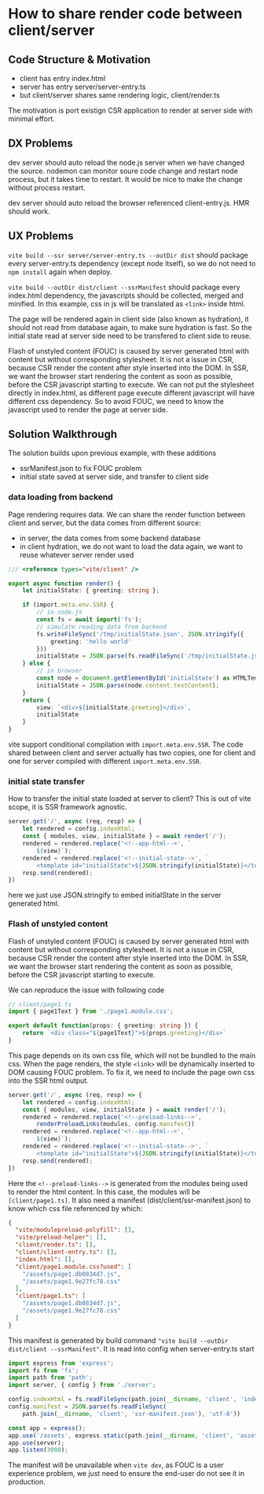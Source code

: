 # How to share render code between client/server

## Code Structure & Motivation

* client has entry index.html
* server has entry server/server-entry.ts
* but client/server shares same rendering logic, client/render.ts

The motivation is port existign CSR application to render at server side with minimal effort.

## DX Problems

dev server should auto reload the node.js server when we have changed the source. nodemon can monitor soure code change and restart node process, but it takes time to restart. It would be nice to make the change without process restart.

dev server should auto reload the browser referenced client-entry.js. HMR should work.

## UX Problems

`vite build --ssr server/server-entry.ts --outDir dist` should package every server-entry.ts dependency (except node itself), so we do not need to `npm install` again when deploy.

`vite build --outDir dist/client --ssrManifest` should package every index.html dependency, the javascripts should be collected, merged and minified. In this example, css in js will be translated as `<link>` inside html.

The page will be rendered again in client side (also known as hydration), it should not read from database again, to make sure hydration is fast. So the initial state read at server side need to be transfered to client side to reuse.

Flash of unstyled content (FOUC) is caused by server generated html with content but without corresponding stylesheet. It is not a issue in CSR, because CSR render the content after style inserted into the DOM. In SSR, we want the browser start rendering the content as soon as possible, before the CSR javascript starting to execute. We can not put the stylesheet directly in index.html, as different page execute different javascript will have different css dependency. So to avoid FOUC, we need to know the javascript used to render the page at server side.

## Solution Walkthrough

The solution builds upon previous example, with these additions

* ssrManifest.json to fix FOUC problem
* initial state saved at server side, and transfer to client side

### data loading from backend

Page rendering requires data. We can share the render function between client and server, but the data comes from different source:

* in server, the data comes from some backend database
* in client hydration, we do not want to load the data again, we want to reuse whatever server render used

```ts
/// <reference types="vite/client" />

export async function render() {
    let initialState: { greeting: string };

    if (import.meta.env.SSR) {
        // in node.js
        const fs = await import('fs');
        // simulate reading data from backend
        fs.writeFileSync('/tmp/initialState.json', JSON.stringify({
            greeting: 'hello world'
        }))
        initialState = JSON.parse(fs.readFileSync('/tmp/initialState.json', 'utf-8'));
    } else {
        // in browser
        const node = document.getElementById('initialState') as HTMLTemplateElement;
        initialState = JSON.parse(node.content.textContent);
    }
    return {
        view: `<div>${initialState.greeting}</div>`,
        initialState
    }
}
```

vite support conditional compilation with `import.meta.env.SSR`. The code shared between client and server actually has two copies, one for client and one for server compiled with different `import.meta.env.SSR`.

### initial state transfer

How to transfer the initial state loaded at server to client?
This is out of vite scope, it is SSR framework agnostic.

```ts
server.get('/', async (req, resp) => {
    let rendered = config.indexHtml;
    const { modules, view, initialState } = await render('/');
    rendered = rendered.replace('<!--app-html-->', `
        ${view}`);
    rendered = rendered.replace('<!--initial-state-->', `
        <template id="initialState">${JSON.stringify(initialState)}</template>`);
    resp.send(rendered);
})
```

here we just use JSON.stringify to embed initialState in the server generated html.

### Flash of unstyled content

Flash of unstyled content (FOUC) is caused by server generated html with content but without corresponding stylesheet. It is not a issue in CSR, because CSR render the  content after style inserted into the DOM. In SSR, we want the browser start rendering the content as soon as possible, before the CSR javascript starting to execute.

We can reproduce the issue with following code

```ts
// client/page1.ts
import { page1Text } from './page1.module.css';

export default function(props: { greeting: string }) {
    return `<div class="${page1Text}">${props.greeting}</div>`
}
```

This page depends on its own css file, which will not be bundled to the main css. When the page renders, the style `<link>` will be dynamically inserted to DOM causing FOUC problem. To fix it, we need to include the page own css into the SSR html output.

```ts
server.get('/', async (req, resp) => {
    let rendered = config.indexHtml;
    const { modules, view, initialState } = await render('/');
    rendered = rendered.replace('<!--preload-links-->',
        renderPreloadLinks(modules, config.manifest))
    rendered = rendered.replace('<!--app-html-->', `
        ${view}`);
    rendered = rendered.replace('<!--initial-state-->', `
        <template id="initialState">${JSON.stringify(initialState)}</template>`);
    resp.send(rendered);
})
```

Here the `<!--preload-links-->` is generated from the modules being used to render the html content. In this case, the modules will be `[client/page1.ts]`. It also need a manifest (dist/client/ssr-manifest.json) to know which css file referenced by which:

```json
{
  "vite/modulepreload-polyfill": [],
  "vite/preload-helper": [],
  "client/render.ts": [],
  "client/client-entry.ts": [],
  "index.html": [],
  "client/page1.module.css?used": [
    "/assets/page1.db0834d7.js",
    "/assets/page1.9e27fc78.css"
  ],
  "client/page1.ts": [
    "/assets/page1.db0834d7.js",
    "/assets/page1.9e27fc78.css"
  ]
}
```

This manifest is generated by build command `"vite build --outDir dist/client --ssrManifest"`. It is read into config when server-entry.ts start

```ts
import express from 'express';
import fs from 'fs';
import path from 'path';
import server, { config } from './server';

config.indexHtml = fs.readFileSync(path.join(__dirname, 'client', 'index.html'), 'utf-8');
config.manifest = JSON.parse(fs.readFileSync(
    path.join(__dirname, 'client', 'ssr-manifest.json'), 'utf-8'))

const app = express();
app.use('/assets', express.static(path.join(__dirname, 'client', 'assets')));
app.use(server);
app.listen(3000);
```

The manifest will be unavailable when `vite dev`, as FOUC is a user experience problem, we just need to ensure the end-user do not see it in production.